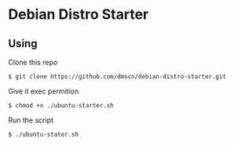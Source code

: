# Debian Distro Starter

## Using 
Clone this repo
 
```$ git clone https://github.com/dmscn/debian-distro-starter.git```

Give it exec permition
 
```$ chmod +x ./ubuntu-starter.sh```

Run the script
 
```$ ./ubuntu-stater.sh```

